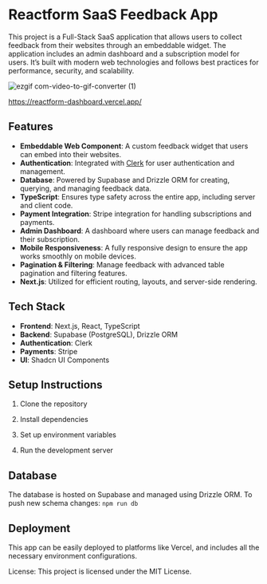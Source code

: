 # Reactform SaaS Feedback App

This project is a Full-Stack SaaS application that allows users to collect feedback from their websites through an embeddable widget. The application includes an admin dashboard and a subscription model for users. It’s built with modern web technologies and follows best practices for performance, security, and scalability.

![ezgif com-video-to-gif-converter (1)](https://github.com/user-attachments/assets/f7e17bc8-c25c-48e5-ae25-072335fd4dca)

https://reactform-dashboard.vercel.app/

## Features

- **Embeddable Web Component**: A custom feedback widget that users can embed into their websites.
- **Authentication**: Integrated with [Clerk](https://clerk.dev/) for user authentication and management.
- **Database**: Powered by Supabase and Drizzle ORM for creating, querying, and managing feedback data.
- **TypeScript**: Ensures type safety across the entire app, including server and client code.
- **Payment Integration**: Stripe integration for handling subscriptions and payments.
- **Admin Dashboard**: A dashboard where users can manage feedback and their subscription.
- **Mobile Responsiveness**: A fully responsive design to ensure the app works smoothly on mobile devices.
- **Pagination & Filtering**: Manage feedback with advanced table pagination and filtering features.
- **Next.js**: Utilized for efficient routing, layouts, and server-side rendering.

## Tech Stack

- **Frontend**: Next.js, React, TypeScript
- **Backend**: Supabase (PostgreSQL), Drizzle ORM
- **Authentication**: Clerk
- **Payments**: Stripe
- **UI**: Shadcn UI Components

## Setup Instructions

1. Clone the repository

2. Install dependencies

3. Set up environment variables

5. Run the development server

## Database

The database is hosted on Supabase and managed using Drizzle ORM.
To push new schema changes: 
```npm run db```

## Deployment 

This app can be easily deployed to platforms like Vercel, and includes all the necessary environment configurations.

License: This project is licensed under the MIT License.

